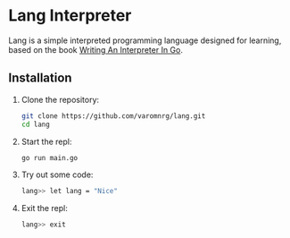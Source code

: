 # Lang Interpreter

Lang is a simple interpreted programming language designed for learning, based on the book [Writing An Interpreter In Go](https://interpreterbook.com/).

## Installation

1. Clone the repository:
    ```sh
    git clone https://github.com/varomnrg/lang.git
    cd lang
    ```
2. Start the repl:
    ```sh
    go run main.go
    ```
3. Try out some code:

    ```sh
    lang>> let lang = "Nice"
    ```

4. Exit the repl:
    ```sh
    lang>> exit
    ```


